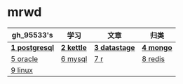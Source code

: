 ﻿# mrwd



gh_95533's|学习|文章|归类
---|---|---|---
**[1 postgresql](class/postgresql.md)** | **[2 kettle](class/kettle.md)** | **[3 datastage](class/datastage.md)** | **[4 mongo](class/mongo.md)** 
[5 oracle](class/oracle.md) | [6 mysql](class/mysql.md) | [7 r](class/r.md) | [8 redis](class/redis.md) 
 [9 linux](class/linux.md) |  |  |  

